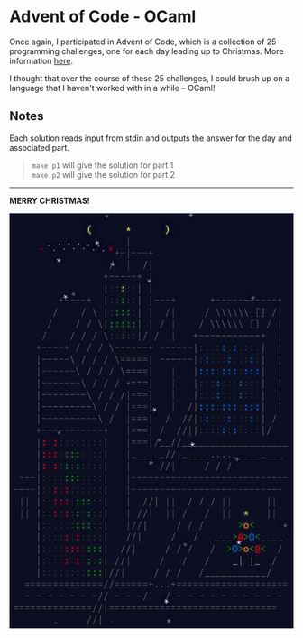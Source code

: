 Advent of Code - OCaml
=======================

Once again, I participated in Advent of Code, which is a collection of 25 programming challenges, one for each day leading up to Christmas. More information [here](http://adventofcode.com/about).

I thought that over the course of these 25 challenges, I could brush up on a language that I haven't worked with in a while – OCaml!

Notes
-----

Each solution reads input from stdin and outputs the answer for the day and associated part.

>   `make p1` will give the solution for part 1  
    `make p2` will give the solution for part 2

---

**MERRY CHRISTMAS!**

![City](city.png)
